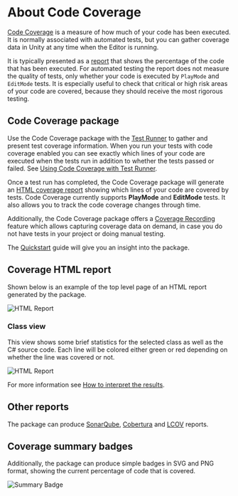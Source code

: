 # About Code Coverage

[Code Coverage](https://en.wikipedia.org/wiki/Code_coverage) is a measure of how much of your code has been executed. It is normally associated with automated tests, but you can gather coverage data in Unity at any time when the Editor is running.

It is typically presented as a [report](HowToInterpretResults.md) that shows the percentage of the code that has been executed. For automated testing the report does not measure the quality of tests, only whether your code is executed by `PlayMode` and `EditMode` tests. It is especially useful to check that critical or high risk areas of your code are covered, because they should receive the most rigorous testing.

## Code Coverage package

Use the Code Coverage package with the [Test Runner](CoverageTestRunner.md) to gather and present test coverage information. When you run your tests with code coverage enabled you can see exactly which lines of your code are executed when the tests run in addition to whether the tests passed or failed. See [Using Code Coverage with Test Runner](CoverageTestRunner.md).

Once a test run has completed, the Code Coverage package will generate an [HTML coverage report](HowToInterpretResults.md) showing which lines of your code are covered by tests. Code Coverage currently supports  **PlayMode** and **EditMode** tests. It also allows you to track the code coverage changes through time.

Additionally, the Code Coverage package offers a [Coverage Recording](CoverageRecording.md) feature which allows capturing coverage data on demand, in case you do not have tests in your project or doing manual testing.

The [Quickstart](Quickstart.md) guide will give you an insight into the package.

## Coverage HTML report

Shown below is an example of the top level page of an HTML report generated by the package.

![HTML Report](images/report.png)

### Class view

This view shows some brief statistics for the selected class as well as the C# source code. Each line will be colored either green or red depending on whether the line was covered or not.

![HTML Report](images/report_code_html.png)

For more information see [How to interpret the results](HowToInterpretResults.md).

## Other reports

The package can produce [SonarQube](https://docs.sonarqube.org/latest/analysis/generic-test), [Cobertura](https://cobertura.github.io/cobertura) and [LCOV](https://github.com/linux-test-project/lcov) reports.

## Coverage summary badges

Additionally, the package can produce simple badges in SVG and PNG format, showing the current percentage of code that is covered.

![Summary Badge](images/report_badge.png)
